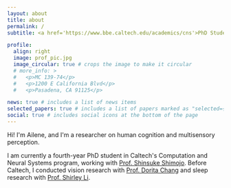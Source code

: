 ```yaml
---
layout: about
title: about
permalink: /
subtitle: <a href='https://www.bbe.caltech.edu/academics/cns'>PhD Student @ Caltech CNS</a>. It’s a beautiful world out there I wish everyone could see it 👀🧠

profile:
  align: right
  image: prof_pic.jpg
  image_circular: true # crops the image to make it circular
  # more_info: >
  #   <p>MC 139-74</p>
  #   <p>1200 E California Blvd</p>
  #   <p>Pasadena, CA 91125</p>

news: true # includes a list of news items
selected_papers: true # includes a list of papers marked as "selected={true}"
social: true # includes social icons at the bottom of the page
---
```


Hi! I'm Ailene, and I'm a researcher on human cognition and multisensory perception.

I am currently a fourth-year PhD student in Caltech's Computation and Neural Systems program, working with [Prof. Shinsuke Shimojo](https://neuro.caltech.edu/). Before Caltech, I conducted vision research with [Prof. Dorita Chang](https://www.changlab.hk/) and sleep research with [Prof. Shirley Li](https://sleep.hku.hk/).
